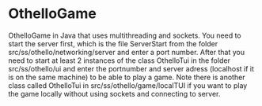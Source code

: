 # OthelloGame
OthelloGame in Java that uses multithreading and sockets. You need to start the server first, which is the file ServerStart from the folder src/ss/othello/networking/server  and enter a port number. After that you need to start at least 2 instances of the class OthelloTui in the folder src/ss/othello/ui and enter the portnumber and server adress (localhost if it is on the same machine) to be able to play a game. Note there is another class called OthelloTui in src/ss/othello/game/localTUI if you want to play the game locally without using sockets and connecting to server.
